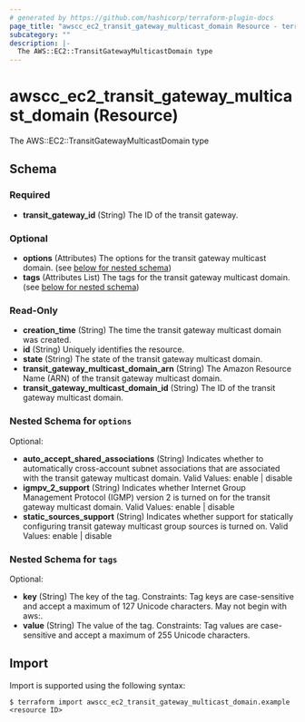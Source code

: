 ```yaml
---
# generated by https://github.com/hashicorp/terraform-plugin-docs
page_title: "awscc_ec2_transit_gateway_multicast_domain Resource - terraform-provider-awscc"
subcategory: ""
description: |-
  The AWS::EC2::TransitGatewayMulticastDomain type
---
```


# awscc_ec2_transit_gateway_multicast_domain (Resource)

The AWS::EC2::TransitGatewayMulticastDomain type



<!-- schema generated by tfplugindocs -->
## Schema

### Required

- **transit_gateway_id** (String) The ID of the transit gateway.

### Optional

- **options** (Attributes) The options for the transit gateway multicast domain. (see [below for nested schema](#nestedatt--options))
- **tags** (Attributes List) The tags for the transit gateway multicast domain. (see [below for nested schema](#nestedatt--tags))

### Read-Only

- **creation_time** (String) The time the transit gateway multicast domain was created.
- **id** (String) Uniquely identifies the resource.
- **state** (String) The state of the transit gateway multicast domain.
- **transit_gateway_multicast_domain_arn** (String) The Amazon Resource Name (ARN) of the transit gateway multicast domain.
- **transit_gateway_multicast_domain_id** (String) The ID of the transit gateway multicast domain.

<a id="nestedatt--options"></a>
### Nested Schema for `options`

Optional:

- **auto_accept_shared_associations** (String) Indicates whether to automatically cross-account subnet associations that are associated with the transit gateway multicast domain. Valid Values: enable | disable
- **igmpv_2_support** (String) Indicates whether Internet Group Management Protocol (IGMP) version 2 is turned on for the transit gateway multicast domain. Valid Values: enable | disable
- **static_sources_support** (String) Indicates whether support for statically configuring transit gateway multicast group sources is turned on. Valid Values: enable | disable


<a id="nestedatt--tags"></a>
### Nested Schema for `tags`

Optional:

- **key** (String) The key of the tag. Constraints: Tag keys are case-sensitive and accept a maximum of 127 Unicode characters. May not begin with aws:.
- **value** (String) The value of the tag. Constraints: Tag values are case-sensitive and accept a maximum of 255 Unicode characters.

## Import

Import is supported using the following syntax:

```shell
$ terraform import awscc_ec2_transit_gateway_multicast_domain.example <resource ID>
```
